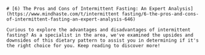 
    # [6) The Pros and Cons of Intermittent Fasting: An Expert Analysis](https://www.mindhaste.com/t/intermittent fasting/6-the-pros-and-cons-of-intermittent-fasting-an-expert-analysis-646)

    Curious to explore the advantages and disadvantages of intermittent fasting? As a specialist in the area, we've examined the upsides and downsides of this dietary pattern to assist you in determining if it's the right choice for you. Keep reading to discover more!
    